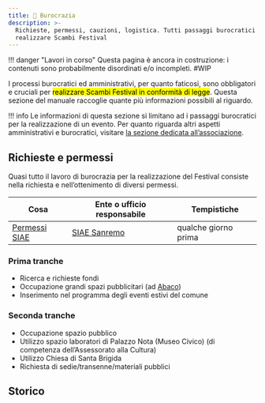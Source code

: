 ```yaml
---
title: 📃 Burocrazia
description: >-
  Richieste, permessi, cauzioni, logistica. Tutti passaggi burocratici per
  realizzare Scambi Festival
---
```

!!! danger "Lavori in corso"
	Questa pagina è ancora in costruzione: i contenuti sono probabilmente disordinati e/o incompleti. #WIP

I processi burocratici ed amministrativi, per quanto faticosi, sono obbligatori e cruciali per <mark>realizzare Scambi Festival in conformità di legge</mark>. Questa sezione del manuale raccoglie quante più informazioni possibili al riguardo.

!!! info
	Le informazioni di questa sezione si limitano ad i passaggi burocratici per la realizzazione di un evento. Per quanto riguarda altri aspetti amministrativi e burocratici, visitare [la sezione dedicata all’associazione](../associazione/).

## Richieste e permessi

Quasi tutto il lavoro di burocrazia per la realizzazione del Festival consiste nella richiesta e nell’ottenimento di diversi permessi.

| Cosa                     | Ente o ufficio responsabile                                                                | Tempistiche          |
| ------------------------ | ------------------------------------------------------------------------------------------ | -------------------- |
| [Permessi SIAE](siae.md) | [SIAE Sanremo](https://www.siae.it/it/chi-siamo/uffici-e-contatti/mappa-uffici/liguria/07) | qualche giorno prima |

### Prima tranche

* Ricerca e richieste fondi
* Occupazione grandi spazi pubblicitari (ad [Abaco](https://www.abacospa.it/it/tributi-pubblicita-e-pubbliche-affissioni-sanremo-im.php))
* Inserimento nel programma degli eventi estivi del comune

### Seconda tranche

* Occupazione spazio pubblico
* Utilizzo spazio laboratori di Palazzo Nota (Museo Civico) (di competenza dell’Assessorato alla Cultura)
* Utilizzo Chiesa di Santa Brigida
* Richiesta di sedie/transenne/materiali pubblici

## Storico

####
